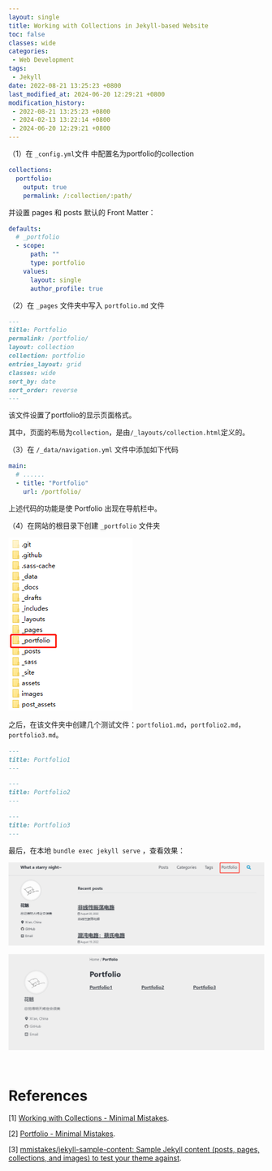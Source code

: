 ```yaml
---
layout: single
title: Working with Collections in Jekyll-based Website
toc: false
classes: wide
categories: 
 - Web Development
tags:
 - Jekyll
date: 2022-08-21 13:25:23 +0800
last_modified_at: 2024-06-20 12:29:21 +0800
modification_history:
 - 2022-08-21 13:25:23 +0800
 - 2024-02-13 13:22:14 +0800
 - 2024-06-20 12:29:21 +0800
---
```


（1）在 `_config.yml`文件 中配置名为portfolio的collection

```yaml
collections:
  portfolio:
    output: true
    permalink: /:collection/:path/
```

并设置  pages 和 posts 默认的 Front Matter：

```yaml
defaults:
  # _portfolio
  - scope:
      path: ""
      type: portfolio
    values:
      layout: single
      author_profile: true
```

（2）在 `_pages` 文件夹中写入 `portfolio.md` 文件

```markdown
---
title: Portfolio
permalink: /portfolio/
layout: collection
collection: portfolio
entries_layout: grid
classes: wide
sort_by: date
sort_order: reverse
---
```

该文件设置了portfolio的显示页面格式。

其中，页面的布局为`collection`，是由`/_layouts/collection.html`定义的。

（3）在 `/_data/navigation.yml` 文件中添加如下代码

```yaml
main:
  # ......
  - title: "Portfolio"
    url: /portfolio/
```

上述代码的功能是使 Portfolio 出现在导航栏中。

（4）在网站的根目录下创建 `_portfolio` 文件夹

![image-20220821124622493](https://github.com/HelloWorld-1017/blog-images/blob/main/migration/img/image-20220821124622493.png?raw=true)

之后，在该文件夹中创建几个测试文件：`portfolio1.md`，`portfolio2.md`，`portfolio3.md`。

```markdown
---
title: Portfolio1
---
```

```markdown
---
title: Portfolio2
---
```

```markdown
---
title: Portfolio3
---
```

最后，在本地 `bundle exec jekyll serve` ，查看效果：

<img src="https://github.com/HelloWorld-1017/blog-images/blob/main/migration/img/image-20220821125002104.png?raw=true" alt="image-20220821125002104"  />

![image-20220821132729171](https://github.com/HelloWorld-1017/blog-images/blob/main/migration/img/image-20220821132729171.png?raw=true)

<br>

# References

[1] [Working with Collections - Minimal Mistakes](https://mmistakes.github.io/minimal-mistakes/docs/collections/).

[2] [Portfolio - Minimal Mistakes](https://mmistakes.github.io/minimal-mistakes/portfolio/).

[3] [mmistakes/jekyll-sample-content: Sample Jekyll content (posts, pages, collections, and images) to test your theme against](https://github.com/mmistakes/jekyll-sample-content).